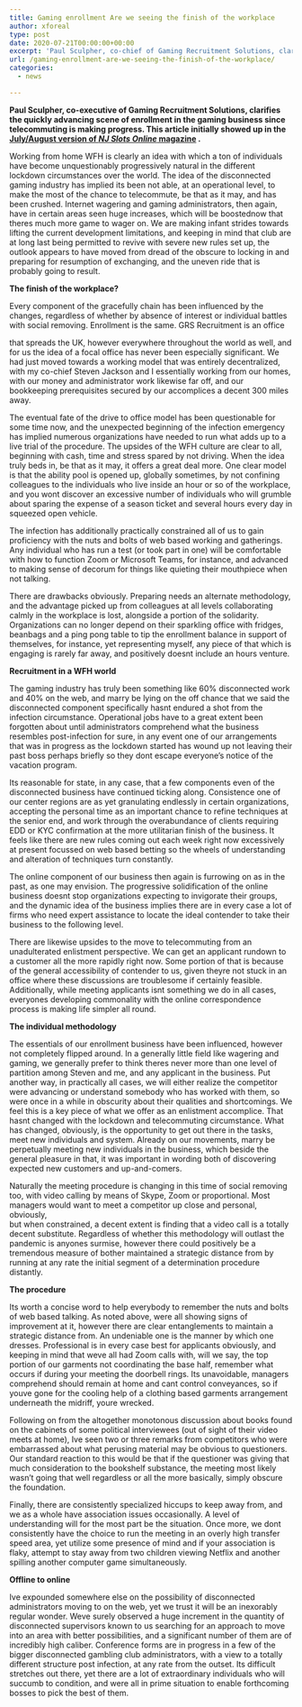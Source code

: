 ```yaml
---
title: Gaming enrollment Are we seeing the finish of the workplace
author: xforeal 
type: post
date: 2020-07-21T00:00:00+00:00
excerpt: 'Paul Sculpher, co-chief of Gaming Recruitment Solutions, clarifies the quickly developing scene of enlistment in the gaming business since telecommuting is picking up ground '
url: /gaming-enrollment-are-we-seeing-the-finish-of-the-workplace/
categories:
  - news

---
```

**Paul Sculpher, co-executive of Gaming Recruitment Solutions, clarifies the quickly advancing scene of enrollment in the gaming business since telecommuting is making progress. This article initially showed up in the [July/August version of _NJ Slots Online_ magazine][1] .** 

Working from home WFH is clearly an idea with which a ton of individuals have become unquestionably progressively natural in the different lockdown circumstances over the world. The idea of the disconnected gaming industry has implied its been not able, at an operational level, to make the most of the chance to telecommute, be that as it may, and has been crushed. Internet wagering and gaming administrators, then again, have in certain areas seen huge increases, which will be boostednow that theres much more game to wager on. We are making infant strides towards lifting the current development limitations, and keeping in mind that club are at long last being permitted to revive with severe new rules set up, the outlook appears to have moved from dread of the obscure to locking in and preparing for resumption of exchanging, and the uneven ride that is probably going to result. 

**The finish of the workplace?** 

Every component of the gracefully chain has been influenced by the changes, regardless of whether by absence of interest or individual battles with social removing. Enrollment is the same. GRS Recruitment is an office 

that spreads the UK, however everywhere throughout the world as well, and for us the idea of a focal office has never been especially significant. We had just moved towards a working model that was entirely decentralized, with my co-chief Steven Jackson and I essentially working from our homes, with our money and administrator work likewise far off, and our bookkeeping prerequisites secured by our accomplices a decent 300 miles away. 

The eventual fate of the drive to office model has been questionable for some time now, and the unexpected beginning of the infection emergency has implied numerous organizations have needed to run what adds up to a live trial of the procedure. The upsides of the WFH culture are clear to all, beginning with cash, time and stress spared by not driving. When the idea truly beds in, be that as it may, it offers a great deal more. One clear model is that the ability pool is opened up, globally sometimes, by not confining colleagues to the individuals who live inside an hour or so of the workplace, and you wont discover an excessive number of individuals who will grumble about sparing the expense of a season ticket and several hours every day in squeezed open vehicle. 

The infection has additionally practically constrained all of us to gain proficiency with the nuts and bolts of web based working and gatherings. Any individual who has run a test (or took part in one) will be comfortable with how to function Zoom or Microsoft Teams, for instance, and advanced to making sense of decorum for things like quieting their mouthpiece when not talking. 

There are drawbacks obviously. Preparing needs an alternate methodology, and the advantage picked up from colleagues at all levels collaborating calmly in the workplace is lost, alongside a portion of the solidarity. Organizations can no longer depend on their sparkling office with fridges, beanbags and a ping pong table to tip the enrollment balance in support of themselves, for instance, yet representing myself, any piece of that which is engaging is rarely far away, and positively doesnt include an hours venture. 

**Recruitment in a WFH world** 

The gaming industry has truly been something like 60&percnt; disconnected work and 40&percnt; on the web, and marry be lying on the off chance that we said the disconnected component specifically hasnt endured a shot from the infection circumstance. Operational jobs have to a great extent been forgotten about until administrators comprehend what the business resembles post-infection for sure, in any event one of our arrangements that was in progress as the lockdown started has wound up not leaving their past boss perhaps briefly so they dont escape everyone&#8217;s notice of the vacation program. 

Its reasonable for state, in any case, that a few components even of the disconnected business have continued ticking along. Consistence one of our center regions are as yet granulating endlessly in certain organizations, accepting the personal time as an important chance to refine techniques at the senior end, and work through the overabundance of clients requiring EDD or KYC confirmation at the more utilitarian finish of the business. It feels like there are new rules coming out each week right now excessively at present focussed on web based betting so the wheels of understanding and alteration of techniques turn constantly. 

The online component of our business then again is furrowing on as in the past, as one may envision. The progressive solidification of the online business doesnt stop organizations expecting to invigorate their groups, and the dynamic idea of the business implies there are in every case a lot of firms who need expert assistance to locate the ideal contender to take their business to the following level. 

There are likewise upsides to the move to telecommuting from an unadulterated enlistment perspective. We can get an applicant rundown to a customer all the more rapidly right now. Some portion of that is because of the general accessibility of contender to us, given theyre not stuck in an office where these discussions are troublesome if certainly feasible. Additionally, while meeting applicants isnt something we do in all cases, everyones developing commonality with the online correspondence process is making life simpler all round. 

**The individual methodology** 

The essentials of our enrollment business have been influenced, however not completely flipped around. In a generally little field like wagering and gaming, we generally prefer to think theres never more than one level of partition among Steven and me, and any applicant in the business. Put another way, in practically all cases, we will either realize the competitor were advancing or understand somebody who has worked with them, so were once in a while in obscurity about their qualities and shortcomings. We feel this is a key piece of what we offer as an enlistment accomplice. That hasnt changed with the lockdown and telecommuting circumstance. What has changed, obviously, is the opportunity to get out there in the tasks, meet new individuals and system. Already on our movements, marry be perpetually meeting new individuals in the business, which beside the general pleasure in that, it was important in wording both of discovering expected new customers and up-and-comers. 

Naturally the meeting procedure is changing in this time of social removing too, with video calling by means of Skype, Zoom or proportional. Most managers would want to meet a competitor up close and personal, obviously,  
but when constrained, a decent extent is finding that a video call is a totally decent substitute. Regardless of whether this methodology will outlast the pandemic is anyones surmise, however there could positively be a tremendous measure of bother maintained a strategic distance from by running at any rate the initial segment of a determination procedure distantly. 

**The procedure** 

Its worth a concise word to help everybody to remember the nuts and bolts of web based talking. As noted above, were all showing signs of improvement at it, however there are clear entanglements to maintain a strategic distance from. An undeniable one is the manner by which one dresses. Professional is in every case best for applicants obviously, and keeping in mind that weve all had Zoom calls with, will we say, the top portion of our garments not coordinating the base half, remember what occurs if during your meeting the doorbell rings. Its unavoidable, managers comprehend should remain at home and cant control conveyances, so if youve gone for the cooling help of a clothing based garments arrangement underneath the midriff, youre wrecked. 

Following on from the altogether monotonous discussion about books found on the cabinets of some political interviewees (out of sight of their video meets at home), Ive seen two or three remarks from competitors who were embarrassed about what perusing material may be obvious to questioners. Our standard reaction to this would be that if the questioner was giving that much consideration to the bookshelf substance, the meeting most likely wasn&#8217;t going that well regardless or all the more basically, simply obscure the foundation. 

Finally, there are consistently specialized hiccups to keep away from, and we as a whole have association issues occasionally. A level of understanding will for the most part be the situation. Once more, we dont consistently have the choice to run the meeting in an overly high transfer speed area, yet utilize some presence of mind and if your association is flaky, attempt to stay away from two children viewing Netflix and another spilling another computer game simultaneously. 

**Offline to online** 

Ive expounded somewhere else on the possibility of disconnected administrators moving to on the web, yet we trust it will be an inexorably regular wonder. Weve surely observed a huge increment in the quantity of disconnected supervisors known to us searching for an approach to move into an area with better possibilities, and a significant number of them are of incredibly high caliber. Conference forms are in progress in a few of the bigger disconnected gambling club administrators, with a view to a totally different structure post infection, at any rate from the outset. Its difficult stretches out there, yet there are a lot of extraordinary individuals who will succumb to condition, and were all in prime situation to enable forthcoming bosses to pick the best of them.

 [1]: #